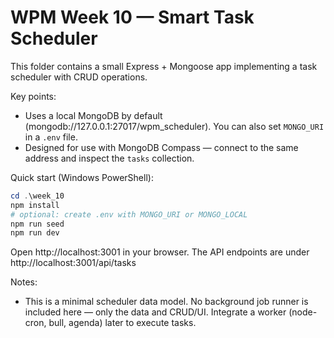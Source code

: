 # WPM Week 10 — Smart Task Scheduler

This folder contains a small Express + Mongoose app implementing a task scheduler with CRUD operations.

Key points:
- Uses a local MongoDB by default (mongodb://127.0.0.1:27017/wpm_scheduler). You can also set `MONGO_URI` in a `.env` file.
- Designed for use with MongoDB Compass — connect to the same address and inspect the `tasks` collection.

Quick start (Windows PowerShell):

```powershell
cd .\week_10
npm install
# optional: create .env with MONGO_URI or MONGO_LOCAL
npm run seed
npm run dev
```

Open http://localhost:3001 in your browser. The API endpoints are under http://localhost:3001/api/tasks

Notes:
- This is a minimal scheduler data model. No background job runner is included here — only the data and CRUD/UI. Integrate a worker (node-cron, bull, agenda) later to execute tasks.
